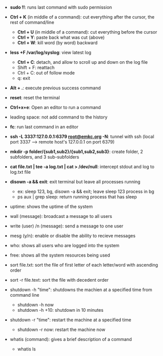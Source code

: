 * **sudo !!**: runs last command with sudo permission
* **Ctrl + K** (in middle of a command): cut everything after the cursor, the rest of command/line
	* **Ctrl + U** (in middle of a command): cut everything before the cursor 
	* **Ctrl + Y**: paste back what was cut (above)  
	* **Ctrl + W**: kill word (by word) backward
* **less +F /var/log/syslog**: view latest log
	* **Ctrl + C**: detach, and allow to scroll up and down on the log file 
	* Shift + F: reattach 
	* Ctrl + C: out of follow mode
	* q: exit 
* **Alt + .**: execute previous success command  
* **reset**: reset the terminal
* **Ctrl+x+e**: Open an editor to run a command 
* leading space: not add command to the history
* **fc**: run last command in an editor
* **ssh -L 3337:127.0.0.1:6379 root@emkc.org -N**: tunnel with ssh (local port 3337 --> remote host's 127.0.0.1 on port 6379)
* **mkdir -p folder/{sub1,sub2}/{sub1,sub2,sub3}**: create folder, 2 subfolders, and 3 sub-subfolders 
* **cat file.txt | tee -a log.txt | cat > /dev/null**: intercept stdout and log to log.txt file 
* **disown -a && exit**: exit terminal but leave all processes running 
	* ex: sleep 123, bg, disown -a && exit; leave sleep 123 process in bg 
	* ps aux | grep sleep: return running process that has sleep 

* uptime: shows the uptime of the system
* wall (message): broadcast a message to all users 
* write (user) /n (message): send a message to one user
* mesg (y/n): enable or disable the ability to recieve messages 
* who: shows all users who are logged into the system 
* free: shows all the system resources being used 
* sort file.txt: sort the file of first letter of each letter/word with ascending order 
* sort -r file.text: sort the file with decedent order 
* shutdown -h "time": shutdowns the machien at a specified time from command line 
	* shutdown -h now
	* shutdown -h +10: shutdown in 10 minutes 
* shutdown -r "time": restart the machine at a specified time 
	* shutdown -r now: restart the machine now 
* whatis (command): gives a brief description of a command 
	* whatis ls 

